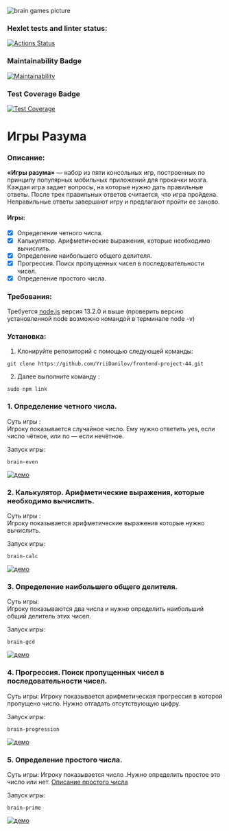 ![brain games picture](https://i.ytimg.com/vi/14LafL_B6Yg/maxresdefault.jpg)

### Hexlet tests and linter status:

[![Actions Status](https://github.com/YriiDanilov/frontend-project-44/workflows/hexlet-check/badge.svg)](https://github.com/YriiDanilov/frontend-project-44/actions)

### Maintainability Badge

[![Maintainability](https://api.codeclimate.com/v1/badges/b7539b4f5e561cedb63b/maintainability)](https://codeclimate.com/github/YriiDanilov/frontend-project-44/maintainability)

### Test Coverage Badge

[![Test Coverage](https://api.codeclimate.com/v1/badges/b7539b4f5e561cedb63b/test_coverage)](https://codeclimate.com/github/YriiDanilov/frontend-project-44/test_coverage)

# Игры Разума

### Описание:

**«Игры разума»** — набор из пяти консольных игр, построенных по принципу популярных мобильных приложений для прокачки мозга. Каждая игра задает вопросы, на которые нужно дать правильные ответы. После трех правильных ответов считается, что игра пройдена. Неправильные ответы завершают игру и предлагают пройти ее заново.

#### Игры:

- [x] Определение четного числа.
- [x] Калькулятор. Арифметические выражения, которые необходимо вычислить.
- [x] Определение наибольшего общего делителя.
- [x] Прогрессия. Поиск пропущенных чисел в последовательности чисел.
- [x] Определение простого числа.

### Требования:

Требуется [node.js](https://nodejs.org/en) версия 13.2.0 и выше (проверить версию установленной node возможно командой в терминале node -v)

### Установка:

1. Клонируйте репозиторий с помощью следующей команды:

```
git clone https://github.com/YriiDanilov/frontend-project-44.git
```

2. Далее выполните команду :

```
sudo npm link
```

### 1. Определение четного числа.

Суть игры :  
Игроку показывается случайное число. Ему нужно ответить yes, если число чётное, или no — если нечётное.

Запуск игры:

```
brain-even
```

[![демо](https://asciinema.org/a/578104.svg)](https://asciinema.org/a/578104)

### 2. Калькулятор. Арифметические выражения, которые необходимо вычислить.

Суть игры :  
Игроку показывается арифметические выражения которые нужно вычислить.

Запуск игры:

```
brain-calc
```

[![демо](https://asciinema.org/a/578116.svg)](https://asciinema.org/a/578116)

### 3. Определение наибольшего общего делителя.

Суть игры:  
Игроку показываются два числа и нужно определить наибольший общий делитель этих чисел.

Запуск игры:

```
brain-gcd
```

[![демо](https://asciinema.org/a/578120.svg)](https://asciinema.org/a/578120)

### 4. Прогрессия. Поиск пропущенных чисел в последовательности чисел.

Суть игры:
Игроку показывается арифметическая прогрессия в которой пропущено число. Нужно отгадать отсутствующую цифру.

Запуск игры:

```
brain-progression
```

[![демо](https://asciinema.org/a/578122.svg)](https://asciinema.org/a/578122)

### 5. Определение простого числа.

Суть игры:
Игроку показывается число .Нужно определить простое это число или нет. [Описание простого числа](https://ru.wikipedia.org/wiki/Простое_число)

Запуск игры:

```
brain-prime
```

[![демо](https://asciinema.org/a/578123.svg)](https://asciinema.org/a/578123)
